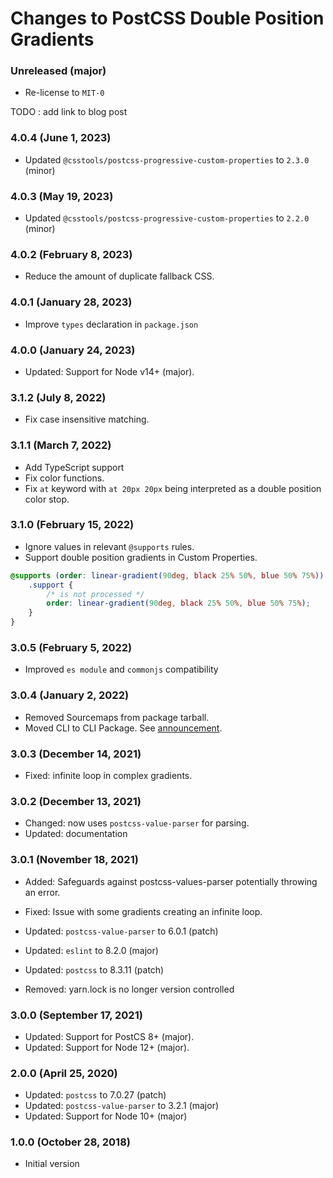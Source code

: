 # Changes to PostCSS Double Position Gradients

### Unreleased (major)

- Re-license to `MIT-0`

TODO : add link to blog post

### 4.0.4 (June 1, 2023)

- Updated `@csstools/postcss-progressive-custom-properties` to `2.3.0` (minor)

### 4.0.3 (May 19, 2023)

- Updated `@csstools/postcss-progressive-custom-properties` to `2.2.0` (minor)

### 4.0.2 (February 8, 2023)

- Reduce the amount of duplicate fallback CSS.

### 4.0.1 (January 28, 2023)

- Improve `types` declaration in `package.json`

### 4.0.0 (January 24, 2023)

- Updated: Support for Node v14+ (major).

### 3.1.2 (July 8, 2022)

- Fix case insensitive matching.

### 3.1.1 (March 7, 2022)

- Add TypeScript support
- Fix color functions.
- Fix `at` keyword with `at 20px 20px` being interpreted as a double position color stop.

### 3.1.0 (February 15, 2022)

- Ignore values in relevant `@supports` rules.
- Support double position gradients in Custom Properties.

```css
@supports (order: linear-gradient(90deg, black 25% 50%, blue 50% 75%)) {
	.support {
		/* is not processed */
		order: linear-gradient(90deg, black 25% 50%, blue 50% 75%);
	}
}
```

### 3.0.5 (February 5, 2022)

- Improved `es module` and `commonjs` compatibility

### 3.0.4 (January 2, 2022)

- Removed Sourcemaps from package tarball.
- Moved CLI to CLI Package. See [announcement](https://github.com/csstools/postcss-plugins/discussions/121).

### 3.0.3 (December 14, 2021)

- Fixed: infinite loop in complex gradients.

### 3.0.2 (December 13, 2021)

- Changed: now uses `postcss-value-parser` for parsing.
- Updated: documentation

### 3.0.1 (November 18, 2021)

- Added: Safeguards against postcss-values-parser potentially throwing an error.

- Fixed: Issue with some gradients creating an infinite loop.

- Updated: `postcss-value-parser` to 6.0.1 (patch)
- Updated: `eslint` to 8.2.0 (major)
- Updated: `postcss` to 8.3.11 (patch)

- Removed: yarn.lock is no longer version controlled

### 3.0.0 (September 17, 2021)

- Updated: Support for PostCS 8+ (major).
- Updated: Support for Node 12+ (major).

### 2.0.0 (April 25, 2020)

- Updated: `postcss` to 7.0.27 (patch)
- Updated: `postcss-value-parser` to 3.2.1 (major)
- Updated: Support for Node 10+ (major)

### 1.0.0 (October 28, 2018)

- Initial version
